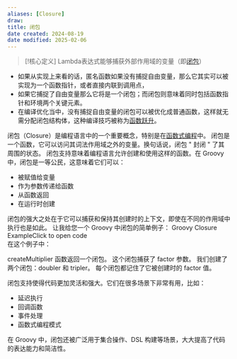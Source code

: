 ```yaml
---
aliases: [Closure]
draw: 
title: 闭包
date created: 2024-08-19
date modified: 2025-02-06
---
```


> [!核心定义]
Lambda表达式能够捕获外部作用域的变量（即[闭包](闭包.md)）

- 如果从实现上来看的话，匿名函数如果没有捕捉自由变量，那么它其实可以被实现为一个函数指针，或者直接内联到调用点，
- 如果它捕捉了自由变量那么它将是一个闭包；而闭包则意味着同时包括函数指针和环境两个关键元素。
- 在编译优化当中，没有捕捉自由变量的闭包可以被优化成普通函数，这样就无需分配闭包结构体，这种编译技巧被称为[函数跃升](https://zh.wikipedia.org/w/index.php?title=%E5%87%BD%E6%95%B0%E8%B7%83%E5%8D%87&action=edit&redlink=1)。

闭包（Closure）是编程语言中的一个重要概念，特别是在[函数式编程](函数式编程.md)中。
闭包是一个函数，它可以访问其词法作用域之外的变量。换句话说，闭包 " 封闭 " 了其周围的状态。
闭包支持意味着编程语言允许创建和使用这样的函数。在 Groovy 中，闭包是一等公民，这意味着它们可以：

- 被赋值给变量  
- 作为参数传递给函数  
- 从函数返回  
- 在运行时创建

闭包的强大之处在于它可以捕获和保持其创建时的上下文，即使在不同的作用域中执行也是如此。
让我给您一个 Groovy 中闭包的简单例子：
Groovy Closure ExampleClick to open code  
在这个例子中：

createMultiplier 函数返回一个闭包。
这个闭包捕获了 factor 参数。
我们创建了两个闭包：doubler 和 tripler。
每个闭包都记住了它被创建时的 factor 值。

闭包支持使得代码更加灵活和强大。它们在很多场景下非常有用，比如：

- 延迟执行  
- 回调函数  
- 事件处理  
- 函数式编程模式

在 Groovy 中，闭包还被广泛用于集合操作、DSL 构建等场景，大大提高了代码的表达能力和简洁性。
